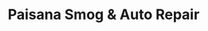 ---
title: "Paisana Smog & Auto Repair"
url: /dos-palos/paisana-smog-und-auto-repair/
shop: Autowerkstatt
---